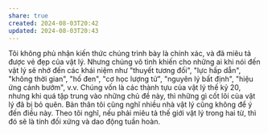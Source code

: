 ```yaml
---
share: true
created: 2024-08-03T20:42
updated: 2024-08-03T20:43
---
```

Tôi không phủ nhận kiến thức chúng trình bày là chính xác, và đã miêu tả được vẻ đẹp của vật lý. Nhưng chúng vô tình khiến cho những ai khi nói đến vật lý sẽ nhớ đến các khái niệm như "thuyết tương đối", "lực hấp dẫn", "không thời gian", "hố đen", "cơ học lượng tử", "nguyên lý bất định", "hiệu ứng cánh bướm", v.v. Chúng vốn là các thành tựu của vật lý thế kỷ 20, nhưng khi quá tập trung vào những chủ đề này, thì những gì cốt lõi của vật lý đã bị bỏ quên. Bản thân tôi cũng nghĩ nhiều nhà vật lý cũng không để ý đến điều này. Theo tôi nghĩ, nếu phải miêu tả thế giới vật lý trong hai từ, thì đó sẽ là tính đối xứng và dao động tuần hoàn.